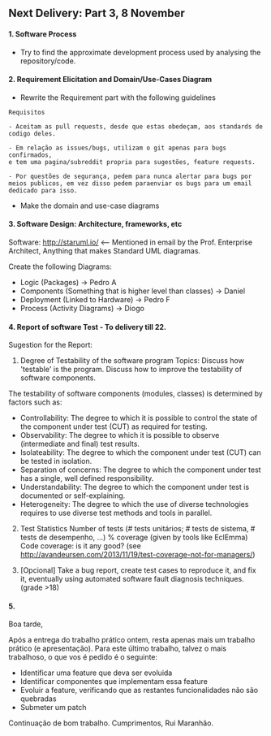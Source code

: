 ## Next Delivery: Part 3, 8 November

#### 1. Software Process
- Try to find the approximate development process used by analysing the repository/code.

#### 2. Requirement Elicitation and Domain/Use-Cases Diagram
- Rewrite the Requirement part with the following guidelines

```
Requisitos

- Aceitam as pull requests, desde que estas obedeçam, aos standards de codigo deles.

- Em relação as issues/bugs, utilizam o git apenas para bugs confirmados, 
e tem uma pagina/subreddit propria para sugestões, feature requests.

- Por questões de segurança, pedem para nunca alertar para bugs por meios publicos, em vez disso pedem paraenviar os bugs para um email 
dedicado para isso.
```

- Make the domain and use-case diagrams

#### 3. Software Design: Architecture, frameworks, etc

Software:
http://staruml.io/ <-- Mentioned in email by the Prof.
Enterprise Architect, Anything that makes Standard UML diagramas.

Create the following Diagrams:
- Logic (Packages) -> Pedro A
- Components (Something that is higher level than classes) -> Daniel
- Deployment (Linked to Hardware) -> Pedro F
- Process (Activity Diagrams) -> Diogo

#### 4. Report of software Test - To delivery till 22.
Sugestion for the Report:

1) Degree of Testability of the software program
Topics: Discuss how 'testable' is the program. Discuss how to improve the testability of software components.

The testability of software components (modules, classes) is determined by factors such as:
- Controllability: The degree to which it is possible to control the state of the component under test (CUT) as required for testing.
- Observability: The degree to which it is possible to observe (intermediate and final) test results.
- Isolateability: The degree to which the component under test (CUT) can be tested in isolation.
- Separation of concerns: The degree to which the component under test has a single, well defined responsibility.
- Understandability: The degree to which the component under test is documented or self-explaining.
- Heterogeneity: The degree to which the use of diverse technologies requires to use diverse test methods and tools in parallel.

2) Test Statistics
  Number of tests (# tests unitários; # tests de sistema, # tests de desempenho, ...)
  % coverage (given by tools like EclEmma)
  Code coverage: is it any good? (see http://avandeursen.com/2013/11/19/test-coverage-not-for-managers/)

3) [Opcional] Take a bug report, create test cases to reproduce it, and fix it, eventually using automated software fault diagnosis techniques. (grade >18)

#### 5.
Boa tarde,

Após a entrega do trabalho prático ontem, resta apenas mais um trabalho prático (e apresentação). Para este último trabalho, talvez o mais trabalhoso, o que vos é pedido é o seguinte:

- Identificar uma feature que deva ser evoluida
- Identificar componentes que implementam essa feature
- Evoluir a feature, verificando que as restantes funcionalidades não são quebradas
- Submeter um patch

Continuação de bom trabalho.
Cumprimentos,
Rui Maranhão.
